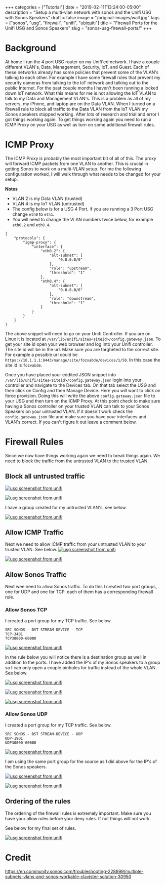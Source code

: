 +++
categories = ["Tutorial"]
date = "2019-02-11T13:24:00-05:00"
description = "Setup a multi-vlan network with sonos and the Unifi USG with Sonos Speakers"
draft = false
image = "/original-images/wall.jpg"
tags = ["sonos", "usg", "firewall", "unifi", "ubiquiti"]
title = "Firewall Ports for the Unifi USG and Sonos Speakers"
slug = "sonos-usg-firewall-ports/"
+++

# Background
At home I run the 4 port USG router on my Unifi'ed network.  I have a couple different VLAN's, Data, Management, Security, IoT, and Guest.
Each of these networks already has some policies that prevent some of the VLAN's talking to each other.  For example I have some firewall rules that prevent my security cameras from talking to the IoT network and talking out to the public Internet.  For the past couple months I haven't been running a locked down IoT network.  What this means for me is not allowing the IoT VLAN to talk to my Data and Management VLAN's.  This is a problem as all of my servers, my iPhone, and laptop are on the Data VLAN.  When I turned on a firewall rule to block all traffic to the Data VLAN from the IoT VLAN my Sonos speakers stopped working.  After lots of research and trial and error I got things working again.  To get things working again you need to run a ICMP Proxy on your USG as well as turn on some additional firewall rules.

# ICMP Proxy
The ICMP Proxy is probably the most important bit of all of this.  The proxy will forward ICMP packets from one VLAN to another.  This is crucial in getting Sonos to work on a multi-VLAN setup.  For me the following configuration worked, I will walk through what needs to be changed for your setup.

**Notes**
- VLAN 2 is my Data VLAN (trusted)
- VLAN 4 is my IoT VLAN (untrusted)
- The config below is for a USG 4 Port.  If you are running a 3 Port USG change `eth0` to `eth1`.
- You will need to change the VLAN numbers twice below, for example `eth0.2` and `eth0.4`.
```
{
    "protocols": {
        "igmp-proxy": {
            "interface": {
                "eth0.2": {
                    "alt-subnet": [
                        "0.0.0.0/0"
                    ],
                    "role": "upstream",
                    "threshold": "1"
                },
                "eth0.4": {
                    "alt-subnet": [
                        "0.0.0.0/0"
                    ],
                    "role": "downstream",
                    "threshold": "1"
                }
            }
        }
    }
}
```

The above snippet will need to go on your Unifi Controller.  If you are on Linux it is located at `/var/lib/unifi/sites<siteid>/config.gateway.json`.  To get your site id open your web browser and log into your Unifi controller.  The site id will be in the url.  Make sure you are targheted to the correct site.  For example a possible url could be `https://10.1.1.1:8443/manage/site/fozvabde/devices/1/50`.  In this case the site id is `fozvabde`.

Once you have placed your eddited JSON snippet into `/var/lib/unifi/sites<siteid>/config.gateway.json` login into your controller and navigate to the Devices tab.  On that tab select the USG and then click on Config and then Manage Device.  Here you will want to click on force provision.  Doing this will write the above `config.gateway.json` file to your USG and then turn on the ICMP Proxy.  At this point check to make sure having a Sonos controller on your trusted VLAN can talk to your Sonos Speakers on your untrusted VLAN.  If it doesn't work check the `config.gateway.json` file and make sure you have your interfaces and VLAN's correct.  If you can't figure it out leave a comment below.

# Firewall Rules
Since we now have things working again we need to break things again.  We need to block the traffic from the untrusted VLAN to the trusted VLAN.

## Block all untrusted traffic

[![usg screenshot from unifi](/images/usg-sonos-1-medium.jpg)](/images/usg-sonos-1-medium.jpg)

[![usg screenshot from unifi](/images/usg-sonos-2-medium.jpg)](/images/usg-sonos-2-medium.jpg)

I have a group created for my untrusted VLAN's, see below.

[![usg screenshot from unifi](/images/usg-sonos-3-medium.jpg)](/images/usg-sonos-3-medium.jpg)


## Allow ICMP Traffic
Next we need to allow ICMP traffic from your untrusted VLAN to your trusted VLAN.  See below.
[![usg screenshot from unifi](/images/usg-sonos-4-medium.jpg)](/images/usg-sonos-4-medium.jpg)

[![usg screenshot from unifi](/images/usg-sonos-5-medium.jpg)](/images/usg-sonos-5-medium.jpg)

## Allow Sonos Traffic
Next wee need to allow Sonos traffic.  To do this I created two port groups, one for UDP and one for TCP.  each of them has a corresponding firewall rule.

### Allow Sonos TCP
I created a port group for my TCP traffic.  See below.
```
SRC SONOS - DST STREAM-DEVICE - TCP
TCP-3401
TCP30000-60000
```

[![usg screenshot from unifi](/images/usg-sonos-6-medium.jpg)](/images/usg-sonos-6-medium.jpg)

In the rule below you will notice there is a destination group as well in addition to the ports.  I have added the IP's of my Sonos speakers to a group so I can only open a couple pinholes for traffic instead of the whole VLAN.  See below.

[![usg screenshot from unifi](/images/usg-sonos-8-medium.jpg)](/images/usg-sonos-8-medium.jpg)

[![usg screenshot from unifi](/images/usg-sonos-9-medium.jpg)](/images/usg-sonos-9-medium.jpg)

[![usg screenshot from unifi](/images/usg-sonos-10-medium.jpg)](/images/usg-sonos-10-medium.jpg)


### Allow Sonos UDP
I created a port group for my TCP traffic.  See below.
```
SRC SONOS - DST STREAM-DEVICE - UDP
UDP-1901
UDP30000-60000
```

[![usg screenshot from unifi](/images/usg-sonos-7-medium.jpg)](/images/usg-sonos-17medium.jpg)

I am using the same port group for the source as I did above for the IP's of the Sonos speakers.

[![usg screenshot from unifi](/images/usg-sonos-11-medium.jpg)](/images/usg-sonos-11-medium.jpg)

[![usg screenshot from unifi](/images/usg-sonos-12-medium.jpg)](/images/usg-sonos-12-medium.jpg)


## Ordering of the rules
The ordering of the firewall rules is extremely important.  Make sure you have your allow rules before your deny rules.  If not things will not work.

See below for my final set of rules.

[![usg screenshot from unifi](/images/usg-sonos-13-medium.jpg)](/images/usg-sonos-13-medium.jpg)

# Credit
https://en.community.sonos.com/troubleshooting-228999/multiple-subnets-vlans-and-sonos-workable-clavister-solution-30950



